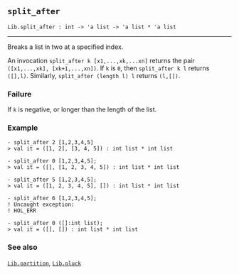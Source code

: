 ## `split_after`

``` hol4
Lib.split_after : int -> 'a list -> 'a list * 'a list
```

------------------------------------------------------------------------

Breaks a list in two at a specified index.

An invocation `split_after k [x1,...,xk,...xn]` returns the pair
`([x1,...,xk], [xk+1,...,xn])`. If `k` is `0`, then `split_after k l`
returns `([],l)`. Similarly, `split_after (length l) l` returns
`(l,[])`.

### Failure

If `k` is negative, or longer than the length of the list.

### Example

``` hol4
- split_after 2 [1,2,3,4,5]
> val it = ([1, 2], [3, 4, 5]) : int list * int list

- split_after 0 [1,2,3,4,5];
> val it = ([], [1, 2, 3, 4, 5]) : int list * int list

- split_after 5 [1,2,3,4,5];
> val it = ([1, 2, 3, 4, 5], []) : int list * int list

- split_after 6 [1,2,3,4,5];
! Uncaught exception:
! HOL_ERR

- split_after 0 ([]:int list);
> val it = ([], []) : int list * int list
```

### See also

[`Lib.partition`](#Lib.partition), [`Lib.pluck`](#Lib.pluck)
